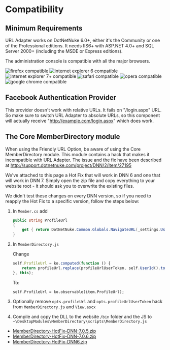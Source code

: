 # Compatibility

## Minimum Requirements

URL Adapter works on DotNetNuke 6.0+, either it's the Community or one of the Professional editions. It needs IIS6+ with ASP.NET 4.0+ and SQL Server 2000+ (including the MSDE or Express editions).

The administration console is compatible with all the major browsers.

![firefox compatible](http://www.dnnsharp.com/Portals/0/img/icon_firefox24.png)
![internet explorer 6 compatible](http://www.dnnsharp.com/Portals/0/img/icon_ie624.png)
![internet explorer 7+ compatible](http://www.dnnsharp.com/portals/0/img/icon_IE724.png)
![safari compatible](http://www.dnnsharp.com/portals/0/img/icon_safari24.png)
![opera compatible](http://www.dnnsharp.com/portals/0/img/icon_opera24.png)
![google chrome compatible](http://www.dnnsharp.com/portals/0/img/icon_chrome24.png)

## Facebook Authentication Provider

This provider doesn't work with relative URLs. It fails on "/login.aspx" URL. So make sure to switch URL Adapter to absolute URLs, so this component will actually receive "http://example.com/login.aspx" which does work.

## The Core MemberDirectory module

When using the Friendly URL Option, be aware of using the Core MemberDirectory module. This module contains a hack that makes it incompatible with URL Adapter. The issue and the fix have been described at http://support.dotnetnuke.com/project/DNN/2/item/27195

We've attached to this page a Hot Fix that will work in DNN 6 and one that will work in DNN 7. Simply open the zip file and copy everything to your website root - it should ask you to overwrite the existing files.

We didn't test these changes on every DNN version, so if you need to reapply the Hot Fix to a specific version, follow the steps below:

1. In `Member.cs` add
    ```cs
    public string ProfileUrl
    {
        get { return DotNetNuke.Common.Globals.NavigateURL(_settings.UserTabId, "", "userId=" + _user.UserID); }
    }
    ```

2. In `MemberDirectory.js`
    
    Change
    ```js
    self.ProfileUrl = ko.computed(function () {
        return profileUrl.replace(profileUrlUserToken, self.UserId().toString());
    }, this);
    ```
    To:
    ```
    self.ProfileUrl = ko.observable(item.ProfileUrl);
    ```

3. Optionally remove `opts.profileUrl` and `opts.profileUrlUserToken` hack from `MemberDirectory.j`s and `View.ascx`

4. Compile and copy the DLL to the website `/bin` folder and the JS to `~\DesktopModules\MemberDirectory\scripts\MemberDirectory.js`


* [MemberDirectory-HotFix-DNN-7.0.5.zip](http://dl.dnnsharp.com/url-adapter-MemberDirectory-fix/MemberDirectory-HotFix-DNN-7.0.5.zipp)
* [MemberDirectory-HotFix-DNN-7.0.6.zip](http://dl.dnnsharp.com/url-adapter-MemberDirectory-fix/MemberDirectory-HotFix-DNN-7.0.5.zip)
* [MemberDirectory-HotFix-DNN6.zip](http://dl.dnnsharp.com/url-adapter-MemberDirectory-fix/MemberDirectory-HotFix-DNN6.zip)